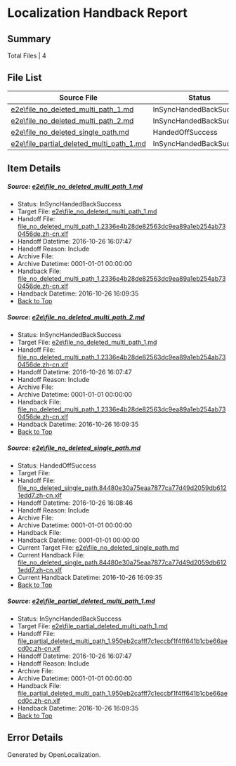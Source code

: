 # <a name='report-top'></a> Localization Handback Report

## Summary
 Total Files | 4

## File List
 Source File | Status | Details 
 ----------- | ------ | ------- 
 [e2e\file_no_deleted_multi_path_1.md](https://github.com/OpenLocalizationTestOrg/ol-test0/blob/f694ca9a57b7894c844f1b5217e31ee124eb434a/e2e/file_no_deleted_multi_path_1.md) | InSyncHandedBackSuccess | [Details](#ec525e5424e6562e56cbe56e490c05b28ed69a5a1)
 [e2e\file_no_deleted_multi_path_2.md](https://github.com/OpenLocalizationTestOrg/ol-test0/blob/78653adb688e7de93443f3ef33eaa83e0d78b0e5/e2e/file_no_deleted_multi_path_2.md) | InSyncHandedBackSuccess | [Details](#ec525e5424e6562e56cbe56e490c05b28ed69a5a2)
 [e2e\file_no_deleted_single_path.md](https://github.com/OpenLocalizationTestOrg/ol-test0/blob/78653adb688e7de93443f3ef33eaa83e0d78b0e5/e2e/file_no_deleted_single_path.md) | HandedOffSuccess | [Details](#e406f2b41472ca466be3e2d0578f134d27a4aaea3)
 [e2e\file_partial_deleted_multi_path_1.md](https://github.com/OpenLocalizationTestOrg/ol-test0/blob/f694ca9a57b7894c844f1b5217e31ee124eb434a/e2e/file_partial_deleted_multi_path_1.md) | InSyncHandedBackSuccess | [Details](#e1f012c490b2b99e6bd322c3518b55b5823654a14)

## Item Details
##### <a name='ec525e5424e6562e56cbe56e490c05b28ed69a5a1'></a> Source: [e2e\file_no_deleted_multi_path_1.md](https://github.com/OpenLocalizationTestOrg/ol-test0/blob/f694ca9a57b7894c844f1b5217e31ee124eb434a/e2e/file_no_deleted_multi_path_1.md)
* Status: InSyncHandedBackSuccess
* Target File: [e2e\file_no_deleted_multi_path_1.md](https://github.com/OpenLocalizationTestOrg/ol-test0-zhcn/blob/838cac83689ed17a6260eb6f9663e21c02652998/e2e/file_no_deleted_multi_path_1.md)
* Handoff File: [file_no_deleted_multi_path_1.2336e4b28de82563dc9ea89a1eb254ab730456de.zh-cn.xlf](https://github.com/OpenLocalizationTestOrg/ol-test0-handoff/blob/43781013f64263a744145c0baefd7eefcc662e2f/ol-handoff/OpenLocalizationTestOrg/ol-test0-zhcn/shujia/mt/file_no_deleted_multi_path_1.2336e4b28de82563dc9ea89a1eb254ab730456de.zh-cn.xlf)
* Handoff Datetime: 2016-10-26 16:07:47
* Handoff Reason: Include
* Archive File: 
* Archive Datetime: 0001-01-01 00:00:00
* Handback File: [file_no_deleted_multi_path_1.2336e4b28de82563dc9ea89a1eb254ab730456de.zh-cn.xlf](https://github.com/OpenLocalizationTestOrg/ol-test0-handback/blob/10f7ea663877afc7505232c1a367b91989fe9bae/ol-handback/OpenLocalizationTestOrg/ol-test0-zhcn/shujia/mt/file_no_deleted_multi_path_1.2336e4b28de82563dc9ea89a1eb254ab730456de.zh-cn.xlf)
* Handback Datetime: 2016-10-26 16:09:35
* [Back to Top](#report-top)

##### <a name='ec525e5424e6562e56cbe56e490c05b28ed69a5a2'></a> Source: [e2e\file_no_deleted_multi_path_2.md](https://github.com/OpenLocalizationTestOrg/ol-test0/blob/78653adb688e7de93443f3ef33eaa83e0d78b0e5/e2e/file_no_deleted_multi_path_2.md)
* Status: InSyncHandedBackSuccess
* Target File: [e2e\file_no_deleted_multi_path_1.md](https://github.com/OpenLocalizationTestOrg/ol-test0-zhcn/blob/838cac83689ed17a6260eb6f9663e21c02652998/e2e/file_no_deleted_multi_path_1.md)
* Handoff File: [file_no_deleted_multi_path_1.2336e4b28de82563dc9ea89a1eb254ab730456de.zh-cn.xlf](https://github.com/OpenLocalizationTestOrg/ol-test0-handoff/blob/43781013f64263a744145c0baefd7eefcc662e2f/ol-handoff/OpenLocalizationTestOrg/ol-test0-zhcn/shujia/mt/file_no_deleted_multi_path_1.2336e4b28de82563dc9ea89a1eb254ab730456de.zh-cn.xlf)
* Handoff Datetime: 2016-10-26 16:07:47
* Handoff Reason: Include
* Archive File: 
* Archive Datetime: 0001-01-01 00:00:00
* Handback File: [file_no_deleted_multi_path_1.2336e4b28de82563dc9ea89a1eb254ab730456de.zh-cn.xlf](https://github.com/OpenLocalizationTestOrg/ol-test0-handback/blob/10f7ea663877afc7505232c1a367b91989fe9bae/ol-handback/OpenLocalizationTestOrg/ol-test0-zhcn/shujia/mt/file_no_deleted_multi_path_1.2336e4b28de82563dc9ea89a1eb254ab730456de.zh-cn.xlf)
* Handback Datetime: 2016-10-26 16:09:35
* [Back to Top](#report-top)

##### <a name='e406f2b41472ca466be3e2d0578f134d27a4aaea3'></a> Source: [e2e\file_no_deleted_single_path.md](https://github.com/OpenLocalizationTestOrg/ol-test0/blob/78653adb688e7de93443f3ef33eaa83e0d78b0e5/e2e/file_no_deleted_single_path.md)
* Status: HandedOffSuccess
* Target File: 
* Handoff File: [file_no_deleted_single_path.84480e30a75eaa7877ca77d49d2059db6121edd7.zh-cn.xlf](https://github.com/OpenLocalizationTestOrg/ol-test0-handoff/blob/4754d51c48f2e33d2c1b306ae0c9d658c0f9485e/ol-handoff/OpenLocalizationTestOrg/ol-test0-zhcn/shujia/mt/file_no_deleted_single_path.84480e30a75eaa7877ca77d49d2059db6121edd7.zh-cn.xlf)
* Handoff Datetime: 2016-10-26 16:08:46
* Handoff Reason: Include
* Archive File: 
* Archive Datetime: 0001-01-01 00:00:00
* Handback File: 
* Handback Datetime: 0001-01-01 00:00:00
* Current Target File: [e2e\file_no_deleted_single_path.md](https://github.com/OpenLocalizationTestOrg/ol-test0-zhcn/blob/838cac83689ed17a6260eb6f9663e21c02652998/e2e/file_no_deleted_single_path.md)
* Current Handback File: [file_no_deleted_single_path.84480e30a75eaa7877ca77d49d2059db6121edd7.zh-cn.xlf](https://github.com/OpenLocalizationTestOrg/ol-test0-handback/blob/10f7ea663877afc7505232c1a367b91989fe9bae/ol-handback/OpenLocalizationTestOrg/ol-test0-zhcn/shujia/mt/file_no_deleted_single_path.84480e30a75eaa7877ca77d49d2059db6121edd7.zh-cn.xlf)
* Current Handback Datetime: 2016-10-26 16:09:35
* [Back to Top](#report-top)

##### <a name='e1f012c490b2b99e6bd322c3518b55b5823654a14'></a> Source: [e2e\file_partial_deleted_multi_path_1.md](https://github.com/OpenLocalizationTestOrg/ol-test0/blob/f694ca9a57b7894c844f1b5217e31ee124eb434a/e2e/file_partial_deleted_multi_path_1.md)
* Status: InSyncHandedBackSuccess
* Target File: [e2e\file_partial_deleted_multi_path_1.md](https://github.com/OpenLocalizationTestOrg/ol-test0-zhcn/blob/838cac83689ed17a6260eb6f9663e21c02652998/e2e/file_partial_deleted_multi_path_1.md)
* Handoff File: [file_partial_deleted_multi_path_1.950eb2cafff7c1eccbf1f4ff641b1cbe66aecd0c.zh-cn.xlf](https://github.com/OpenLocalizationTestOrg/ol-test0-handoff/blob/43781013f64263a744145c0baefd7eefcc662e2f/ol-handoff/OpenLocalizationTestOrg/ol-test0-zhcn/shujia/mt/file_partial_deleted_multi_path_1.950eb2cafff7c1eccbf1f4ff641b1cbe66aecd0c.zh-cn.xlf)
* Handoff Datetime: 2016-10-26 16:07:47
* Handoff Reason: Include
* Archive File: 
* Archive Datetime: 0001-01-01 00:00:00
* Handback File: [file_partial_deleted_multi_path_1.950eb2cafff7c1eccbf1f4ff641b1cbe66aecd0c.zh-cn.xlf](https://github.com/OpenLocalizationTestOrg/ol-test0-handback/blob/10f7ea663877afc7505232c1a367b91989fe9bae/ol-handback/OpenLocalizationTestOrg/ol-test0-zhcn/shujia/mt/file_partial_deleted_multi_path_1.950eb2cafff7c1eccbf1f4ff641b1cbe66aecd0c.zh-cn.xlf)
* Handback Datetime: 2016-10-26 16:09:35
* [Back to Top](#report-top)


## Error Details

Generated by OpenLocalization.
